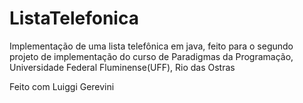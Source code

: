 # ListaTelefonica
Implementação de uma lista telefônica em java, feito para o segundo projeto de implementação do curso de Paradigmas da Programação, Universidade Federal Fluminense(UFF), Rio das Ostras

Feito com Luiggi Gerevini

